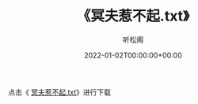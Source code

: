 ﻿---
title:  《冥夫惹不起.txt》
date:   2022-01-02T00:00:00+00:00
author: 听松阁
layout: post
permalink: /冥夫惹不起/
categories: 小说
tags: [小说]
---

点击《 [冥夫惹不起.txt](http://img.660000.xyz/bookstukust/book/bntxt/10/冥夫惹不起.txt)》进行下载